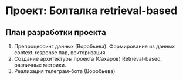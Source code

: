 # Проект: Болталка retrieval-based

## План разработки проекта

1. Препроцессинг данных (Воробьева).
Формирование из данных context-response пар, векторизация.
2. Создание архитектуры проекта (Сахаров) Retrieval-based, различные метрики.
4. Реализация телеграм-бота (Воробьева)
